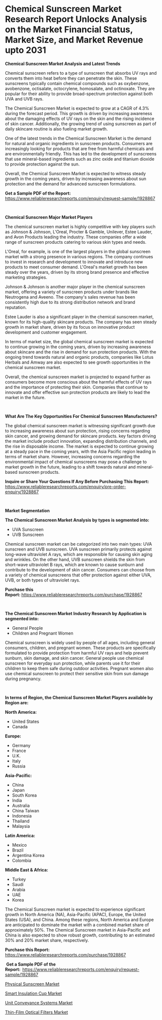 <p><h1>Chemical Sunscreen Market Research Report Unlocks Analysis on the Market Financial Status, Market Size, and Market Revenue upto 2031</h1></p><p><strong>Chemical Sunscreen Market Analysis and Latest Trends</strong></p>
<p><p>Chemical sunscreen refers to a type of sunscreen that absorbs UV rays and converts them into heat before they can penetrate the skin. These sunscreens typically contain chemical compounds such as oxybenzone, avobenzone, octisalate, octocrylene, homosalate, and octinoxate. They are popular for their ability to provide broad-spectrum protection against both UVA and UVB rays.</p><p>The Chemical Sunscreen Market is expected to grow at a CAGR of 4.3% during the forecast period. This growth is driven by increasing awareness about the damaging effects of UV rays on the skin and the rising incidence of skin cancer. Additionally, the growing trend of using sunscreen as part of daily skincare routine is also fueling market growth.</p><p>One of the latest trends in the Chemical Sunscreen Market is the demand for natural and organic ingredients in sunscreen products. Consumers are increasingly looking for products that are free from harmful chemicals and are environmentally friendly. This has led to the development of sunscreens that use mineral-based ingredients such as zinc oxide and titanium dioxide to provide protection against the sun.</p><p>Overall, the Chemical Sunscreen Market is expected to witness steady growth in the coming years, driven by increasing awareness about sun protection and the demand for advanced sunscreen formulations.</p></p>
<p><strong>Get a Sample PDF of the Report:&nbsp;</strong> <a href="https://www.reliableresearchreports.com/enquiry/request-sample/1928867">https://www.reliableresearchreports.com/enquiry/request-sample/1928867</a></p>
<p>&nbsp;</p>
<p><strong>Chemical Sunscreen Major Market Players</strong></p>
<p><p>The chemical sunscreen market is highly competitive with key players such as Johnson & Johnson, L'Oreal, Procter & Gamble, Unilever, Estee Lauder, and Avon Products leading the industry. These companies offer a wide range of sunscreen products catering to various skin types and needs. </p><p>L'Oreal, for example, is one of the largest players in the global sunscreen market with a strong presence in various regions. The company continues to invest in research and development to innovate and introduce new products to meet consumer demand. L'Oreal's market growth has been steady over the years, driven by its strong brand presence and effective marketing strategies.</p><p>Johnson & Johnson is another major player in the chemical sunscreen market, offering a variety of sunscreen products under brands like Neutrogena and Aveeno. The company's sales revenue has been consistently high due to its strong distribution network and brand reputation.</p><p>Estee Lauder is also a significant player in the chemical sunscreen market, known for its high-quality skincare products. The company has seen steady growth in market share, driven by its focus on innovative product development and customer engagement.</p><p>In terms of market size, the global chemical sunscreen market is expected to continue growing in the coming years, driven by increasing awareness about skincare and the rise in demand for sun protection products. With the ongoing trend towards natural and organic products, companies like Lotus Herbals and Amway are also expected to see growth opportunities in the chemical sunscreen market.</p><p>Overall, the chemical sunscreen market is projected to expand further as consumers become more conscious about the harmful effects of UV rays and the importance of protecting their skin. Companies that continue to innovate and offer effective sun protection products are likely to lead the market in the future.</p></p>
<p>&nbsp;</p>
<p><strong>What Are The Key Opportunities For Chemical Sunscreen Manufacturers?</strong></p>
<p><p>The global chemical sunscreen market is witnessing significant growth due to increasing awareness about sun protection, rising concerns regarding skin cancer, and growing demand for skincare products. key factors driving the market include product innovation, expanding distribution channels, and the rise in disposable income. The market is expected to continue growing at a steady pace in the coming years, with the Asia Pacific region leading in terms of market share. However, increasing concerns regarding the environmental impact of chemical sunscreens may pose a challenge to market growth in the future, leading to a shift towards natural and mineral-based sunscreen products.</p></p>
<p><strong>Inquire or Share Your Questions If Any Before Purchasing This Report:</strong> <a href="https://www.reliableresearchreports.com/enquiry/pre-order-enquiry/1928867">https://www.reliableresearchreports.com/enquiry/pre-order-enquiry/1928867</a></p>
<p>&nbsp;</p>
<p><strong>Market Segmentation</strong></p>
<p><strong>The Chemical Sunscreen Market Analysis by types is segmented into:</strong></p>
<p><ul><li>UVA Sunscreen</li><li>UVB Sunscreen</li></ul></p>
<p><p>Chemical sunscreen market can be categorized into two main types: UVA sunscreen and UVB sunscreen. UVA sunscreen primarily protects against long-wave ultraviolet A rays, which are responsible for causing skin aging and wrinkles. On the other hand, UVB sunscreen shields the skin from short-wave ultraviolet B rays, which are known to cause sunburn and contribute to the development of skin cancer. Consumers can choose from a variety of chemical sunscreens that offer protection against either UVA, UVB, or both types of ultraviolet rays.</p></p>
<p><strong>Purchase this Report:&nbsp;</strong><a href="https://www.reliableresearchreports.com/purchase/1928867">https://www.reliableresearchreports.com/purchase/1928867</a></p>
<p>&nbsp;</p>
<p><strong>The Chemical Sunscreen Market Industry Research by Application is segmented into:</strong></p>
<p><ul><li>General People</li><li>Children and Pregnant Women</li></ul></p>
<p><p>Chemical sunscreen is widely used by people of all ages, including general consumers, children, and pregnant women. These products are specifically formulated to provide protection from harmful UV rays and help prevent sunburn, skin damage, and skin cancer. General people use chemical sunscreen for everyday sun protection, while parents use it for their children to keep them safe during outdoor activities. Pregnant women also use chemical sunscreen to protect their sensitive skin from sun damage during pregnancy.</p></p>
<p>&nbsp;</p>
<p><strong>In terms of Region, the Chemical Sunscreen Market Players available by Region are:</strong></p>
<p>
    <p> <strong> North America: </strong>
        <ul>
            <li>United States</li>
            <li>Canada</li>
        </ul>
        </p> 
    <p> <strong> Europe: </strong>
        <ul>
            <li>Germany</li>
            <li>France</li>
            <li>U.K.</li>
            <li>Italy</li>
            <li>Russia</li>
        </ul>
        </p> 
    <p> <strong> Asia-Pacific: </strong>
        <ul>
            <li>China</li>
            <li>Japan</li>
            <li>South Korea</li>
            <li>India</li>
            <li>Australia</li>
            <li>China Taiwan</li>
            <li>Indonesia</li>
            <li>Thailand</li>
            <li>Malaysia</li>
        </ul>
        </p> 
    <p> <strong> Latin America: </strong>
        <ul>
            <li>Mexico</li>
            <li>Brazil</li>
            <li>Argentina Korea</li>
            <li>Colombia</li>
        </ul>
        </p> 
    <p> <strong> Middle East & Africa: </strong>
        <ul>
            <li>Turkey</li>
            <li>Saudi</li>
            <li>Arabia</li>
            <li>UAE</li>
            <li>Korea</li>
        </ul>
    </p>
    </p>
<p><p>The Chemical Sunscreen market is expected to experience significant growth in North America (NA), Asia-Pacific (APAC), Europe, the United States (USA), and China. Among these regions, North America and Europe are anticipated to dominate the market with a combined market share of approximately 50%. The Chemical Sunscreen market in Asia-Pacific and China is also expected to show robust growth, contributing to an estimated 30% and 20% market share, respectively.</p></p>
<p><strong>Purchase this Report: </strong><a href="https://www.reliableresearchreports.com/purchase/1928867">https://www.reliableresearchreports.com/purchase/1928867</a></p>
<p>&nbsp;<strong>Get a Sample PDF of the Report:&nbsp;&nbsp;</strong><a href="https://www.reliableresearchreports.com/enquiry/request-sample/1928867">https://www.reliableresearchreports.com/enquiry/request-sample/1928867</a></p>
<p><strong></strong></p>
<p><p><a href="https://github.com/Whitneyboyettebo9kiw7yr13/Market-Research-Report-List-1/blob/main/physical-sunscreen-market.md">Physical Sunscreen Market</a></p><p><a href="https://github.com/sonuprakash1/Market-Research-Report-List-1/blob/main/smart-insulation-cup-market.md">Smart Insulation Cup Market</a></p><p><a href="https://issuu.com/reportprime-2/docs/unit-conveyance-systems-market-size-2030.pptx">Unit Conveyance Systems Market</a></p><p><a href="https://issuu.com/reportprime-2/docs/thin-film-optical-filters-market-size-2030.pptx">Thin-Film Optical Filters Market</a></p></p>